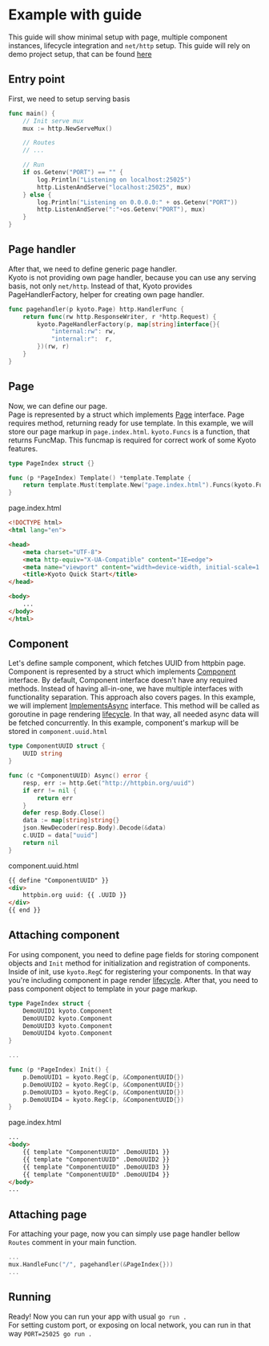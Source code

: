 # Example with guide

This guide will show minimal setup with page, multiple component instances, lifecycle integration and `net/http` setup. This guide will rely on demo project setup, that can be found [here](https://github.com/yuriizinets/kyoto/tree/master/.demo)

## Entry point

First, we need to setup serving basis

```go
func main() {
    // Init serve mux
    mux := http.NewServeMux()

    // Routes
    // ...

    // Run
    if os.Getenv("PORT") == "" {
        log.Println("Listening on localhost:25025")
        http.ListenAndServe("localhost:25025", mux)
    } else {
        log.Println("Listening on 0.0.0.0:" + os.Getenv("PORT"))
        http.ListenAndServe(":"+os.Getenv("PORT"), mux)
    }
}
```

## Page handler

After that, we need to define generic page handler.  
Kyoto is not providing own page handler, because you can use any serving basis, not only `net/http`.
Instead of that, Kyoto provides PageHandlerFactory, helper for creating own page handler.

```go
func pagehandler(p kyoto.Page) http.HandlerFunc {
    return func(rw http.ResponseWriter, r *http.Request) {
        kyoto.PageHandlerFactory(p, map[string]interface{}{
            "internal:rw": rw,
            "internal:r":  r,
        })(rw, r)
    }
}
```

## Page

Now, we can define our page.  
Page is represented by a struct which implements [Page](https://github.com/yuriizinets/kyoto/blob/master/types.go#L51) interface.
Page requires method, returning ready for use template. In this example, we will store our page markup in `page.index.html`.
`kyoto.Funcs` is a function, that returns FuncMap. This funcmap is required for correct work of some Kyoto features.

```go
type PageIndex struct {}

func (p *PageIndex) Template() *template.Template {
    return template.Must(template.New("page.index.html").Funcs(kyoto.Funcs()).ParseGlob("*.html"))
}
```

page.index.html

```html
<!DOCTYPE html>
<html lang="en">

<head>
    <meta charset="UTF-8">
    <meta http-equiv="X-UA-Compatible" content="IE=edge">
    <meta name="viewport" content="width=device-width, initial-scale=1.0">
    <title>Kyoto Quick Start</title>
</head>

<body>
    ...
</body>
</html>
```

## Component

Let's define sample component, which fetches UUID from httpbin page.  
Component is represented by a struct which implements [Component](https://github.com/yuriizinets/kyoto/blob/master/types.go#L57) interface.
By default, Component interface doesn't have any required methods. Instead of having all-in-one, we have multiple interfaces with functionality separation.
This approach also covers pages. In this example, we will implement [ImplementsAsync](https://github.com/yuriizinets/kyoto/blob/master/types.go#L69) interface.
This method will be called as goroutine in page rendering [lifecycle](/concepts.html#lifecycle).
In that way, all needed async data will be fetched concurrently. In this example, component's markup will be stored in `component.uuid.html`

```go
type ComponentUUID struct {
    UUID string
}

func (c *ComponentUUID) Async() error {
    resp, err := http.Get("http://httpbin.org/uuid")
    if err != nil {
        return err
    }
    defer resp.Body.Close()
    data := map[string]string{}
    json.NewDecoder(resp.Body).Decode(&data)
    c.UUID = data["uuid"]
    return nil
}
```

component.uuid.html

```html
{{ define "ComponentUUID" }}
<div>
    httpbin.org uuid: {{ .UUID }}
</div>
{{ end }}
```

## Attaching component

For using component, you need to define page fields for storing component objects and `Init` method for initialization and registration of components.
Inside of init, use `kyoto.RegC` for registering your components. In that way you're including component in page render [lifecycle](/concepts.html#lifecycle).
After that, you need to pass component object to template in your page markup.

```go
type PageIndex struct {
    DemoUUID1 kyoto.Component
    DemoUUID2 kyoto.Component
    DemoUUID3 kyoto.Component
    DemoUUID4 kyoto.Component
}

...

func (p *PageIndex) Init() {
    p.DemoUUID1 = kyoto.RegC(p, &ComponentUUID{})
    p.DemoUUID2 = kyoto.RegC(p, &ComponentUUID{})
    p.DemoUUID3 = kyoto.RegC(p, &ComponentUUID{})
    p.DemoUUID4 = kyoto.RegC(p, &ComponentUUID{})
}
```

page.index.html

```html
...
<body>
    {{ template "ComponentUUID" .DemoUUID1 }}
    {{ template "ComponentUUID" .DemoUUID2 }}
    {{ template "ComponentUUID" .DemoUUID3 }}
    {{ template "ComponentUUID" .DemoUUID4 }}
</body>
...
```

## Attaching page

For attaching your page, now you can simply use page handler bellow `Routes` comment in your main function.

```go
...
mux.HandleFunc("/", pagehandler(&PageIndex{}))
...
```

## Running

Ready! Now you can run your app with usual `go run .`  
For setting custom port, or exposing on local network, you can run in that way `PORT=25025 go run .`